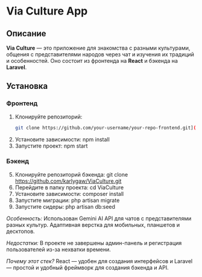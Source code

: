 # Via Culture App

## Описание

**Via Culture** — это приложение для знакомства с разными культурами, общения с представителями народов через чат и изучения их традиций и особенностей. Оно состоит из фронтенда на **React** и бэкенда на **Laravel**.

## Установка

### Фронтенд

1. Клонируйте репозиторий:
   ```bash
   git clone https://github.com/your-username/your-repo-frontend.git](https://github.com/karlygaw/ViaCultureFrontend)

2. Установите зависимости:
   npm install
3. Запустите проект:
   npm start
### Бэкенд
5. Клонируйте репозиторий бэкенда:
   git clone https://github.com/karlygaw/ViaCulture.git
6. Перейдите в папку проекта:
   cd ViaCulture
7. Установите зависимости:
   composer install
8. Запустите миграции:
   php artisan migrate
9. Запустите сидеры:
   php artisan db:seed
   
*Особенность:*
Использован Gemini AI API для чатов с представителями разных культур.
Адаптивная верстка для мобильных, планшетов и десктопов.

*Недостатки:*
В проекте не завершены админ-панель и регистрация пользователей из-за нехватки времени.

*Почему этот стек?*
React — удобен для создания интерфейсов и Laravel — простой и удобный фреймворк для создания бэкенда и API.
